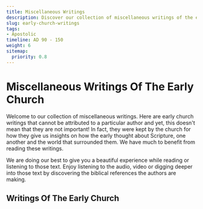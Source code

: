 ```yaml
---
title: Miscellaneous Writings
description: Discover our collection of miscellaneous writings of the early Church or listen to the audio recording here. Scriptural references are included with the text.
slug: early-church-writings
tags:
- Apostolic
timeline: AD 90 - 150
weight: 6
sitemap:
  priority: 0.8
---
```

# Miscellaneous Writings Of The Early Church

Welcome to our collection of miscellaneous writings. Here are early church writings that cannot be attributed to a particular author and yet, this doesn't mean that they are not important! In fact, they were kept by the church for how they give us insights on how the early thought about Scripture, one another and the world that surrounded them. We have much to benefit from reading these writings. 

We are doing our best to give you a beautiful experience while reading or listening to those text. Enjoy listening to the audio, video or digging deeper into those text by discovering the biblical references the authors are making.

## Writings Of The Early Church
